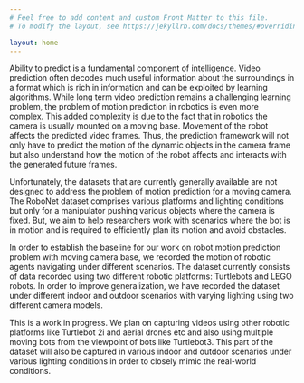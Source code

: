 ```yaml
---
# Feel free to add content and custom Front Matter to this file.
# To modify the layout, see https://jekyllrb.com/docs/themes/#overriding-theme-defaults

layout: home
---
```


Ability to predict is a fundamental component of intelligence. Video prediction often decodes much useful information about the surroundings in a format which is rich in information and can be exploited by learning algorithms. While long term video prediction remains a challenging learning problem, the problem of motion prediction in robotics is even more complex. This added complexity is due to the fact that in robotics the camera is usually mounted on a moving base. Movement of the robot affects the predicted video frames. Thus, the prediction framework will not only have to predict the motion of the dynamic objects in the camera frame but also understand how the motion of the robot affects and interacts with the generated future frames.

Unfortunately, the datasets that are currently generally available are not designed to address the problem of motion prediction for a moving camera. The RoboNet dataset comprises various platforms and lighting conditions but only for a manipulator pushing various objects where the camera is fixed. But, we aim to help researchers work with scenarios where the bot is in motion and is required to efficiently plan its motion and avoid obstacles.

In order to establish the baseline for our work on robot motion prediction problem with moving camera base, we recorded the motion of robotic agents navigating under different scenarios. The dataset currently consists of data recorded using two different robotic platforms: Turtlebots and LEGO robots. In order to improve generalization, we have recorded the dataset under different indoor and outdoor scenarios with varying lighting using two different camera models.

This is a work in progress. We plan on capturing videos using other robotic platforms like Turtlebot 2i and aerial drones etc and also using multiple moving bots from the viewpoint of bots like Turtlebot3. This part of the dataset will also be captured in various indoor and outdoor scenarios under various lighting conditions in order to closely mimic the real-world conditions.
